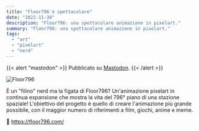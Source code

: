 ```yaml
---
title: "Floor796 è spettacolare"
date: "2022-11-30"
description: "Floor796: una spettacolare animazione in pixelart."
summary: "Floor796: una spettacolare animazione in pixelart."
tags: 
  - "art"
  - "pixelart"
  - "nerd"
---
```


{{< alert "mastodon" >}}
Pubblicato su [Mastodon](https://mastodon.uno/@lucamondini/109432829178956053).
{{< /alert >}}

![Floor796](images/floor796.png)

È un "filino" nerd ma la figata di Floor796? Un'animazione pixelart in continua espansione che mostra la vita del 796° piano di una stazione spaziale! L'obiettivo del progetto è quello di creare l'animazione più grande possibile, con il maggior numero di riferimenti a film, giochi, anime e meme.

🔗 https://floor796.com/